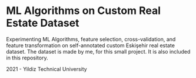 # ML Algorithms on Custom Real Estate Dataset
Experimenting ML Algorithms, feature selection, cross-validation, and feature transformation on self-annotated custom Eskişehir real estate dataset.
The dataset is made by me, for this small project. It is also included in this repository.

2021 - Yildiz Technical University
